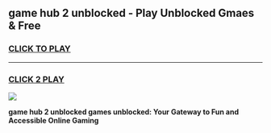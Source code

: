 
## game hub 2 unblocked - Play Unblocked Gmaes & Free
<h3>
<a href="https://premium.freeplayer.one?title=game_hub_2_unblocked&ref=19F">CLICK TO PLAY</a></h3>
<hr>

<h3>
<a href="https://premium.freeplayer.one?title=game_hub_2_unblocked&ref=19F">CLICK 2 PLAY</a>
  
</h3>

<a href="https://premium.freeplayer.one?title=game_hub_2_unblocked&ref=19F/"><img src="https://clearcache.store/games.png"></a>


**game hub 2 unblocked games unblocked: Your Gateway to Fun and Accessible Online Gaming**

